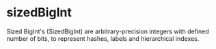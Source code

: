 # sizedBigInt
Sized BigInt's (SizedBigInt) are arbitrary-precision integers with defined number of bits, to represent hashes, labels and hierarchical indexes.
